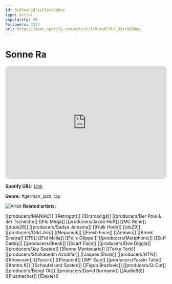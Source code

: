 ```yaml
---
id: 3r8lmabZdltLO3sr8O8Ony
type: artist
popularity: 29
followers: 3317
url: https://open.spotify.com/artist/3r8lmabZdltLO3sr8O8Ony
---
```

# Sonne Ra

<iframe style="border-radius:12px" src="https://open.spotify.com/embed/artist/3r8lmabZdltLO3sr8O8Ony" width="100%" height="352" frameBorder="0" allowfullscreen="" allow="autoplay; clipboard-write; encrypted-media; fullscreen; picture-in-picture" loading="lazy"></iframe>

**Spotify URL:** [Link](https://open.spotify.com/artist/3r8lmabZdltLO3sr8O8Ony)

**Genre:**  #german_jazz_rap

![Artist](https://i.scdn.co/image/ab6761610000e5eb842ccbbf8c6cb0a3684324c2)
**Related artists:**

[[producers/MANIAC]]
[[Retrogott]]
[[Dramadigs]]
[[producers/Der Pole & der Tscheche]]
[[Flo Mega]]
[[producers/Jakob Hoff]]
[[MC Rene]]
[[dude26]]
[[producers/Sadya Jamama]]
[[Hulk Hodn]]
[[doZ9]]
[[producers/Odd Job]]
[[Nepumuk]]
[[Fresh Face]]
[[Amewu]]
[[Brenk Sinatra]]
[[T9]]
[[Fid Mella]]
[[Felix Göppel]]
[[producers/Mettphonic]]
[[Suff Daddy]]
[[producers/Brenk]]
[[Scarf Face]]
[[producers/Doe Diggla]]
[[producers/Jay Spaten]]
[[Ronny Montecarlo]]
[[Torky Tork]]
[[producers/Shahabedin Azodifar]]
[[Jaques Shure]]
[[producers/HTN]]
[[Knowsum]]
[[Yassin]]
[[Eloquent]]
[[MF Saje]]
[[producers/Yassin Taibi]]
[[Kontra K]]
[[Schaufel und Spaten]]
[[Figub Brazlevic]]
[[producers/Q-Cut]]
[[producers/Bengt Ott]]
[[producers/David Bormann]]
[[Audio88]]
[[Plusmacher]]
[[Dexter]]
